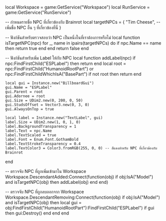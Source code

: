 local Workspace = game:GetService("Workspace")
local RunService = game:GetService("RunService")

-- กำหนดรายชื่อ NPC ที่เกี่ยวข้องกับ Brainrot
local targetNPCs = {
    "Tim Cheese",
    -- เพิ่มชื่อ NPC อื่น ๆ ที่เกี่ยวข้องที่นี่
}

-- ฟังก์ชันสำหรับตรวจสอบว่า NPC เป็นหนึ่งในที่เราต้องการหรือไม่
local function isTargetNPC(npc)
    for _, name in ipairs(targetNPCs) do
        if npc.Name == name then
            return true
        end
    end
    return false
end

-- ฟังก์ชันสำหรับเพิ่ม Label ให้กับ NPC
local function addLabel(npc)
    if npc:FindFirstChild("ESPLabel") then return end
    local root = npc:FindFirstChild("HumanoidRootPart") or npc:FindFirstChildWhichIsA("BasePart")
    if not root then return end

    local gui = Instance.new("BillboardGui")
    gui.Name = "ESPLabel"
    gui.Parent = root
    gui.Adornee = root
    gui.Size = UDim2.new(0, 200, 0, 50)
    gui.StudsOffset = Vector3.new(0, 3, 0)
    gui.AlwaysOnTop = true

    local label = Instance.new("TextLabel", gui)
    label.Size = UDim2.new(1, 0, 1, 0)
    label.BackgroundTransparency = 1
    label.Text = npc.Name
    label.TextScaled = true
    label.Font = Enum.Font.GothamBold
    label.TextStrokeTransparency = 0.4
    label.TextColor3 = Color3.fromRGB(255, 0, 0) -- สีแดงสำหรับ NPC ที่เกี่ยวข้องกับ Brainrot
end

-- ตรวจจับ NPC ที่ถูกเพิ่มเข้ามาใน Workspace
Workspace.DescendantAdded:Connect(function(obj)
    if obj:IsA("Model") and isTargetNPC(obj) then
        addLabel(obj)
    end
end)

-- ตรวจจับ NPC ที่ถูกลบออกจาก Workspace
Workspace.DescendantRemoving:Connect(function(obj)
    if obj:IsA("Model") and isTargetNPC(obj) then
        local gui = obj:FindFirstChild("HumanoidRootPart"):FindFirstChild("ESPLabel")
        if gui then
            gui:Destroy()
        end
    end
end
